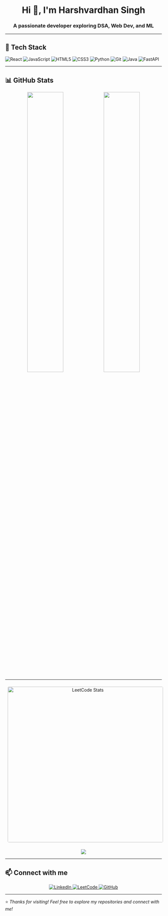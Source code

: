 <h1 align="center">Hi 👋, I'm Harshvardhan Singh</h1>
<h3 align="center">A passionate developer exploring DSA, Web Dev, and ML</h3>

---

## 🧰 Tech Stack

![React](https://img.shields.io/badge/-React-61DAFB?style=flat&logo=React&logoColor=white)
![JavaScript](https://img.shields.io/badge/-JavaScript-F7DF1E?style=flat&logo=JavaScript&logoColor=black)
![HTML5](https://img.shields.io/badge/-HTML5-E34F26?style=flat&logo=HTML5&logoColor=white)
![CSS3](https://img.shields.io/badge/-CSS3-1572B6?style=flat&logo=CSS3&logoColor=white)
![Python](https://img.shields.io/badge/-Python-3776AB?style=flat&logo=Python&logoColor=white)
![Git](https://img.shields.io/badge/-Git-F05032?style=flat&logo=Git&logoColor=white)
![Java](https://img.shields.io/badge/-Java-ED8B00?style=flat&logo=java&logoColor=white)
![FastAPI](https://img.shields.io/badge/-FastAPI-009688?style=flat&logo=fastapi&logoColor=white)


---

## 📊 GitHub Stats

<p align="center">
  <img src="https://github-readme-stats.vercel.app/api?username=harsh-2508&show_icons=true&theme=tokyonight" width="48%" />
  <img src="https://github-readme-streak-stats.herokuapp.com/?user=harsh-2508&theme=tokyonight" width="48%" />
</p>





---



<!-- 🌟 LeetCode Dashboard Section -->

<p align="center">
  <!-- LeetCode Stats Card -->
  <img src="https://leetcard.jacoblin.cool/harshvardhan_2508?theme=dark&font=Baloo+Bhai&ext=contest&border=1" 
       alt="LeetCode Stats"
       width="500"
       style="border-radius: 12px; padding: 8px;" />
</p>

<p align="center">
  <!-- Profile Button -->
  <a href="https://leetcode.com/harshvardhan_2508/" target="_blank" rel="noopener noreferrer">
    <img src="https://img.shields.io/badge/View%20My%20LeetCode%20Profile-000?style=for-the-badge&logo=leetcode&logoColor=white&color=FFA116" />
  </a>
</p>





---

## 📫 Connect with me

<p align="center">
  <a href="https://www.linkedin.com/in/harshvardhan-singhthakur25/" target="_blank" rel="noopener noreferrer" title="LinkedIn">
    <img src="https://img.shields.io/badge/LinkedIn-blue?style=for-the-badge&logo=linkedin&logoColor=white" alt="LinkedIn" />
  </a>
  <a href="https://leetcode.com/harshvardhan_2508" target="_blank" rel="noopener noreferrer" title="LeetCode">
    <img src="https://img.shields.io/badge/LeetCode-F89F1B?style=for-the-badge&logo=leetcode&logoColor=white" alt="LeetCode" />
  </a>
  <a href="https://github.com/harsh-2508" target="_blank" rel="noopener noreferrer" title="GitHub">
    <img src="https://img.shields.io/badge/GitHub-181717?style=for-the-badge&logo=github&logoColor=white" alt="GitHub" />
  </a>
</p>



---

⭐️ *Thanks for visiting! Feel free to explore my repositories and connect with me!*




<!--
**harsh-2508/harsh-2508** is a ✨ _special_ ✨ repository because its `README.md` (this file) appears on your GitHub profile.

Here are some ideas to get you started:

- 🔭 I’m currently working on ...
- 🌱 I’m currently learning ...
- 👯 I’m looking to collaborate on ...
- 🤔 I’m looking for help with ...
- 💬 Ask me about ...
- 📫 How to reach me: ...
- 😄 Pronouns: ...
- ⚡ Fun fact: ...
-->
